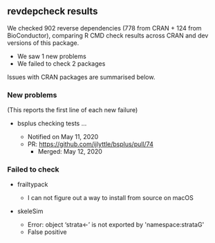 ## revdepcheck results

We checked 902 reverse dependencies (778 from CRAN + 124 from BioConductor), comparing R CMD check results across CRAN and dev versions of this package.

 * We saw 1 new problems
 * We failed to check 2 packages

Issues with CRAN packages are summarised below.

### New problems
(This reports the first line of each new failure)

* bsplus
  checking tests ...

  * Notified on May 11, 2020
  * PR: https://github.com/ijlyttle/bsplus/pull/74
    * Merged: May 12, 2020


### Failed to check

* frailtypack
  * I can not figure out a way to install from source on macOS

* skeleSim
  * Error: object ‘strata<-’ is not exported by 'namespace:strataG'
  * False positive
